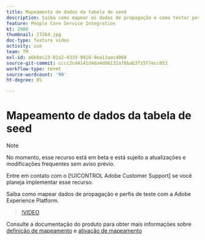 ```yaml
---
title: Mapeamento de dados da tabela de seed
description: Saiba como mapear os dados de propagação e como testar perfis com a Adobe Experience Platform (AEP)
feature: People Core Service Integration
kt: 2900
thumbnail: 27264.jpg
doc-type: feature video
activity: use
team: TM
exl-id: a6b8ec23-01a2-4333-9918-9ea13aac4068
source-git-commit: cccc2cd4141d4da4d06132af8bab3f15f7ecc853
workflow-type: tm+mt
source-wordcount: '99'
ht-degree: 8%

---
```


# Mapeamento de dados da tabela de seed

>[!NOTE]
>
>No momento, esse recurso está em beta e está sujeito a atualizações e modificações frequentes sem aviso prévio.
>
>Entre em contato com o [!UICONTROL Adobe Customer Support] se você planeja implementar esse recurso.

Saiba como mapear dados de propagação e perfis de teste com a Adobe Experience Platform.

>[!VIDEO](https://video.tv.adobe.com/v/27264?quality=12)

Consulte a documentação do produto para obter mais informações sobre [definição de mapeamento](https://experienceleague.adobe.com/docs/campaign-standard/using/integrating-with-adobe-cloud/adobe-experience-platform/data-connector/aep-mapping-definition.html) e [ativação de mapeamento](https://experienceleague.adobe.com/docs/campaign-standard/using/integrating-with-adobe-cloud/adobe-experience-platform/data-connector/aep-mapping-activation.html)
